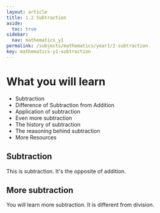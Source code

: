 ```yaml
---
layout: article
title: 1.2 Subtraction
aside:
  toc: true
sidebar:
  nav: mathematics_y1
permalink: /subjects/mathematics/year1/2-subtraction
key: mathematics-y1-subtraction
---
```


# What you will learn
* Subtraction
* Difference of Subtraction from Addition
* Application of subtraction
* Even more subtraction
* The history of subtraction
* The reasoning behind subtraction
* More Resources

## Subtraction

This is subtraction. It's the opposite of addition.

## More subtraction

You will learn more subtraction. It is different from division.
